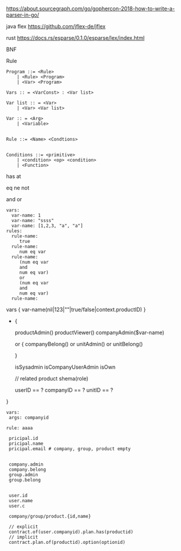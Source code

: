 


https://about.sourcegraph.com/go/gophercon-2018-how-to-write-a-parser-in-go/

java flex
https://github.com/jflex-de/jflex


rust
https://docs.rs/esparse/0.1.0/esparse/lex/index.html


BNF


Rule

```
Program ::= <Rule>
    | <Rule> <Program>
    | <Var> <Program>

Vars :: = <VarConst> : <Var list>

Var list :: = <Var>
    | <Var> <Var list>

Var :: = <Arg>
    | <Variable>


Rule ::= <Name> <Condtions>


Conditions ::= <primitive>
    | <condition> <op> <condition>
    | <Function>

```


has
at

eq
ne
not


and
or



```
vars:
  var-name: 1
  var-name: "ssss"
  var-name: [1,2,3, "a", "a"]
rules:
  rule-name:
     true
  rule-name:
     num eq var
  rule-name:
     (num eq var
     and
     num eq var)
     or     
     (num eq var
     and
     num eq var)
  rule-name:

```

vars {
     var-name(nil|123|""|true/false|context.productID)
}

- {

  productAdmin()
  productViewer()
  companyAdmin($var-name)
  
  or {
    companyBelong() or unitAdmin() or unitBelong()

  
  }

  isSysadmin
  isCompanyUserAdmin
  isOwn

  // related product
  shema(role)



  userID == ?
  companyID == ?
  unitID == ?
  
}


```
vars:
 args: companyid

rule: aaaa

 pricipal.id
 pricipal.name
 pricipal.email # company, group, product empty


 company.admin
 company.belong
 group.admin
 group.belong


 user.id
 user.name
 user.c

 company/group/product.{id,name}

 // explicit
 contract.of(user.companyid).plan.has(productid)
 // implicit
 contract.plan.of(productid).option(optionid)

```

